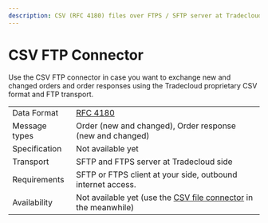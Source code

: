 ```yaml
---
description: CSV (RFC 4180) files over FTPS / SFTP server at Tradecloud side
---
```


# CSV FTP Connector

Use the CSV FTP connector in case you want to exchange new and changed orders and order responses  using the Tradecloud proprietary CSV format and FTP transport.

|               |                                                                                                                               |
| ------------- | ----------------------------------------------------------------------------------------------------------------------------- |
| Data Format   | [RFC 4180](https://tools.ietf.org/html/rfc4180)                                                                               |
| Message types | Order (new and changed), Order response (new and changed)                                                                     |
| Specification | Not available yet                                                                                                             |
| Transport     | SFTP and FTPS server at Tradecloud side                                                                                       |
| Requirements  | SFTP or FTPS client at your side, outbound internet access.                                                                   |
| Availability  | Not available yet (use the [CSV file connector](https://docs.tradecloud1.com/connectors/cvs-file-connector) in the meanwhile) |
